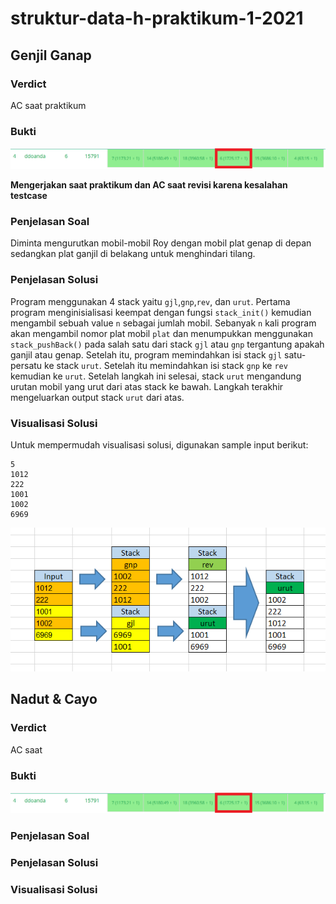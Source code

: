 
# struktur-data-h-praktikum-1-2021

## Genjil Ganap
### Verdict
AC saat praktikum

### Bukti
![acD](https://github.com/Doanda37Rahma/struktur-data-h-praktikum-1-2021/blob/main/img/gg_bukti_ax.png)

**Mengerjakan saat praktikum dan AC saat revisi karena kesalahan testcase**

### Penjelasan Soal
Diminta mengurutkan mobil-mobil Roy dengan mobil plat genap di depan sedangkan plat ganjil di belakang untuk menghindari tilang.

### Penjelasan Solusi
Program menggunakan 4 stack yaitu `gjl`,`gnp`,`rev`, dan `urut`. Pertama program menginisialisasi keempat dengan fungsi `stack_init()` kemudian mengambil sebuah value `n` sebagai jumlah mobil. Sebanyak `n` kali program akan mengambil nomor plat mobil `plat` dan menumpukkan menggunakan `stack_pushBack()` pada salah satu dari stack `gjl` atau `gnp` tergantung apakah ganjil atau genap. 
Setelah itu, program memindahkan isi stack `gjl` satu-persatu ke stack `urut`. Setelah itu memindahkan isi stack `gnp` ke `rev` kemudian ke `urut`.
Setelah langkah ini selesai, stack `urut` mengandung urutan mobil yang urut dari atas stack ke bawah. Langkah terakhir mengeluarkan output stack `urut` dari atas.

### Visualisasi Solusi

Untuk mempermudah visualisasi solusi, digunakan sample input berikut:

```
5
1012
222
1001
1002
6969
```
![GGvisual](https://github.com/Doanda37Rahma/struktur-data-h-praktikum-1-2021/blob/main/img/gg_visual1.png)

## Nadut & Cayo
### Verdict
AC saat 
### Bukti
![acD](https://github.com/Doanda37Rahma/struktur-data-h-praktikum-1-2021/blob/main/img/gg_bukti_ax.png)

### Penjelasan Soal

### Penjelasan Solusi

### Visualisasi Solusi
